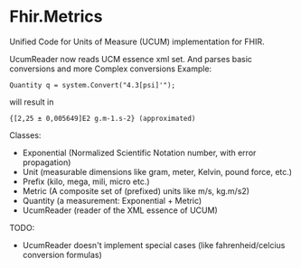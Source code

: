 Fhir.Metrics
============
Unified Code for Units of Measure (UCUM) implementation for FHIR.

UcumReader now reads UCM essence xml set. And parses basic conversions and more Complex conversions 
Example:
```  
Quantity q = system.Convert("4.3[psi]'");
```
will result in
```
{[2,25 ± 0,005649]E2 g.m-1.s-2} (approximated)
```
Classes:
- Exponential (Normalized Scientific Notation number, with error propagation)
- Unit (measurable dimensions like gram, meter, Kelvin, pound force, etc.)
- Prefix (kilo, mega, mili, micro etc.)
- Metric (A composite set of (prefixed) units like m/s, kg.m/s2)
- Quantity (a measurement: Exponential + Metric)
- UcumReader (reader of the XML essence of UCUM)
 

TODO:
- UcumReader doesn't implement special cases (like fahrenheid/celcius conversion formulas)
